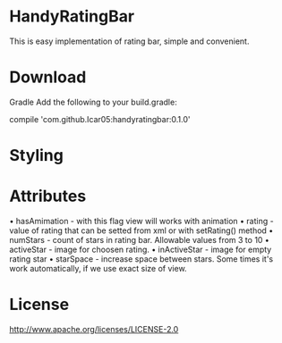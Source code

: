 # HandyRatingBar
This is easy implementation of rating bar, simple and convenient.


# Download

Gradle
Add the following to your build.gradle:

compile 'com.github.Icar05:handyratingbar:0.1.0'

# Styling

# Attributes

  • hasAmimation - with this flag view will works with animation
  • rating - value of rating that can be setted from xml or with setRating() method
  • numStars - count of stars in rating bar. Allowable values from 3 to 10
  • activeStar - image for choosen rating. 
  • inActiveStar - image for empty rating star
  • starSpace - increase space between stars. Some times it's work automatically, if we use exact size of view.
  
# License
  
http://www.apache.org/licenses/LICENSE-2.0
     
     
       
       
